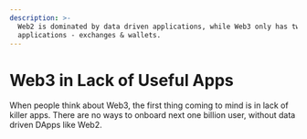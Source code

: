 ```yaml
---
description: >-
  Web2 is dominated by data driven applications, while Web3 only has two main
  applications - exchanges & wallets.
---
```


# Web3 in Lack of Useful Apps

When people think about Web3, the first thing coming to mind is in lack of killer apps. There are no ways to onboard next one billion user, without data driven DApps like Web2.
